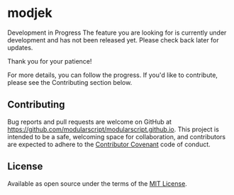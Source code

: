 # modjek

Development in Progress
The feature you are looking for is currently under development and has not been released yet.
Please check back later for updates.

Thank you for your patience!

For more details, you can follow the progress.
If you'd like to contribute, please see the Contributing section below.

## Contributing

Bug reports and pull requests are welcome on GitHub at https://github.com/modularscript/modularscript.github.io.
This project is intended to be a safe, welcoming space for collaboration, and contributors are expected to adhere to the [Contributor Covenant](https://www.contributor-covenant.org/) code of conduct.

## License

Available as open source under the terms of the [MIT License](https://opensource.org/licenses/MIT).
